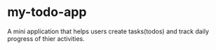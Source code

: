 # my-todo-app
A mini application that helps users create tasks(todos) and track 
daily progress of thier activities.